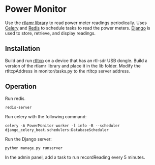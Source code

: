 # Power Monitor
Use the [rtlamr library](https://github.com/bemasher/rtlamr) to read power meter readings periodically. Uses [Celery](http://www.celeryproject.org/) and [Redis](https://redis.io/) to schedule tasks to read the power meters. [Django](https://www.djangoproject.com/) is used to store, retrieve, and display readings.

## Installation
Build and run [rtltcp](github.com/bemasher/rtltcp) on a device that has an rtl-sdr USB dongle. Build a version of the rtlamr library and place it in the lib folder. Modify the rtltcpAddress in monitor/tasks.py to the rtltcp server address.

## Operation
Run redis. 
```
redis-server
```

Run celery with the following command:
```
celery -A PowerMonitor worker -l info -B --scheduler django_celery_beat.schedulers:DatabaseScheduler
```

Run the Django server:
```
python manage.py runserver
```

In the admin panel, add a task to run recordReading every 5 minutes.